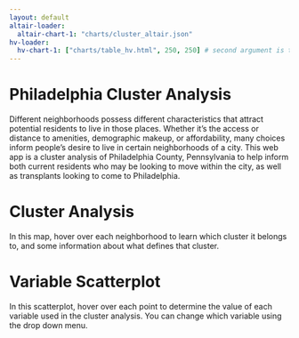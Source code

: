 ```yaml
---
layout: default
altair-loader:
  altair-chart-1: "charts/cluster_altair.json"
hv-loader:
  hv-chart-1: ["charts/table_hv.html", 250, 250] # second argument is the desired height
---
```


# Philadelphia Cluster Analysis

Different neighborhoods possess different characteristics that attract potential residents to live in those places. Whether it’s the access or distance to amenities, demographic makeup, or affordability, many choices inform people’s desire to live in certain neighborhoods of a city. This web app is a cluster analysis of Philadelphia County, Pennsylvania to help inform both current residents who may be looking to move within the city, as well as transplants looking to come to Philadelphia.

# Cluster Analysis

In this map, hover over each neighborhood to learn which cluster it belongs to, and some information about what defines that cluster.

<div id="altair-chart-1"></div>



# Variable Scatterplot

In this scatterplot, hover over each point to determine the value of each variable used in the cluster analysis. You can change which variable using the drop down menu.

<div id="hv-chart-1"></div>



